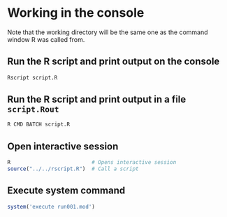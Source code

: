 
Working in the console
======================

Note that the working directory will be the same one as the command window R was called from.

Run the R script and print output on the console
------------------------------------------------

``` r
Rscript script.R
```

Run the R script and print output in a file `script.Rout`
---------------------------------------------------------

``` r
R CMD BATCH script.R
```

Open interactive session
------------------------

``` r
R                          # Opens interactive session 
source("../../rscript.R")  # Call a script
```

Execute system command
----------------------

``` r
system('execute run001.mod')
```
